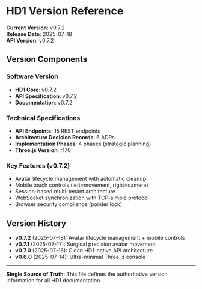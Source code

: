 # HD1 Version Reference

**Current Version**: v0.7.2  
**Release Date**: 2025-07-18  
**API Version**: v0.7.2  

## Version Components

### Software Version
- **HD1 Core**: v0.7.2
- **API Specification**: v0.7.2
- **Documentation**: v0.7.2

### Technical Specifications
- **API Endpoints**: 15 REST endpoints
- **Architecture Decision Records**: 6 ADRs
- **Implementation Phases**: 4 phases (strategic planning)
- **Three.js Version**: r170

### Key Features (v0.7.2)
- Avatar lifecycle management with automatic cleanup
- Mobile touch controls (left=movement, right=camera)
- Session-based multi-tenant architecture
- WebSocket synchronization with TCP-simple protocol
- Browser security compliance (pointer lock)

## Version History
- **v0.7.2** (2025-07-18): Avatar lifecycle management + mobile controls
- **v0.7.1** (2025-07-17): Surgical precision avatar movement
- **v0.7.0** (2025-07-16): Clean HD1-native API architecture
- **v0.6.0** (2025-07-14): Ultra-minimal Three.js console

---

**Single Source of Truth**: This file defines the authoritative version information for all HD1 documentation.